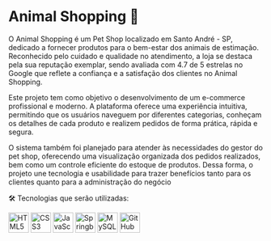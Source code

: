 # Animal Shopping 🐾

O Animal Shopping é um Pet Shop localizado em Santo André - SP, dedicado a fornecer produtos para o bem-estar dos animais de estimação. Reconhecido pelo cuidado e qualidade no atendimento, a loja se destaca pela sua reputação exemplar, sendo avaliada com 4.7 de 5 estrelas no Google que reflete a confiança e a satisfação dos clientes no Animal Shopping.

Este projeto tem como objetivo o desenvolvimento de um e-commerce profissional e moderno. A plataforma oferece uma experiência intuitiva, permitindo que os usuários naveguem por diferentes categorias, conheçam os detalhes de cada produto e realizem pedidos de forma prática, rápida e segura.

O sistema também foi planejado para atender às necessidades do gestor do pet shop, oferecendo uma visualização organizada dos pedidos realizados, bem como um controle eficiente do estoque de produtos. Dessa forma, o projeto une tecnologia e usabilidade para trazer benefícios tanto para os clientes quanto para a administração do negócio

🛠️ Tecnologias que serão utilizadas:
<p align="left"> <img src="https://cdn.jsdelivr.net/gh/devicons/devicon/icons/html5/html5-original.svg" height="40" alt="HTML5"/> <img src="https://cdn.jsdelivr.net/gh/devicons/devicon/icons/css3/css3-original.svg" height="40" alt="CSS3"/> <img src="https://cdn.jsdelivr.net/gh/devicons/devicon/icons/javascript/javascript-original.svg" height="40" alt="JavaScript"/> <img src="https://cdn.jsdelivr.net/gh/devicons/devicon/icons/java/java-original.svg" height="40" alt="Springboot"/> <img src="https://cdn.jsdelivr.net/gh/devicons/devicon/icons/mysql/mysql-original.svg" height="40" alt="MySQL"/> <img src="https://cdn.jsdelivr.net/gh/devicons/devicon/icons/github/github-original.svg" height="40" alt="GitHub"/> </p>

